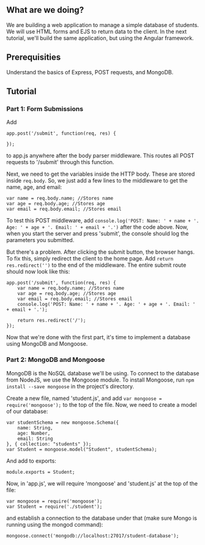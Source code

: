 ## What are we doing?

We are building a web application to manage a simple database of students. We will use HTML forms and EJS to return data to the client.
In the next tutorial, we'll build the same application, but using the Angular framework.

## Prerequisities

Understand the basics of Express, POST requests, and MongoDB.

## Tutorial

### Part 1: Form Submissions
Add 

```
app.post('/submit', function(req, res) {
    
});
```
to app.js anywhere after the body parser middleware. This routes all POST requests to '/submit' through this function.

Next, we need to get the variables inside the HTTP body. These are stored inside `req.body`. So, we just add a few lines to the middleware to get the name, age, and email:
```
var name = req.body.name; //Stores name
var age = req.body.age; //Stores age
var email = req.body.email; //Stores email
```
To test this POST middleware, add `console.log('POST: Name: ' + name + '. Age: ' + age + '. Email: ' + email + '.')` after the code above. Now, when you start the server and press 'submit', the console should log the parameters you submitted.

But there's a problem. After clicking the submit button, the browser hangs. To fix this, simply redirect the client to the home page. Add `return res.redirect('')` to the end of the middleware. The entire submit route should now look like this:

```
app.post('/submit', function(req, res) {
    var name = req.body.name; //Stores name
    var age = req.body.age; //Stores age
    var email = req.body.email; //Stores email
    console.log('POST: Name: ' + name + '. Age: ' + age + '. Email: ' + email + '.');

    return res.redirect('/');
});
```

Now that we're done with the first part, it's time to implement a database using MongoDB and Mongoose.

### Part 2: MongoDB and Mongoose

MongoDB is the NoSQL database we'll be using. To connect to the database from NodeJS, we use the Mongoose module. To install Mongoose, run `npm install --save mongoose` in the project's directory.

Create a new file, named 'student.js', and add `var mongoose = require('mongoose');` to the top of the file. Now, we need to create a model of our database:

```
var studentSchema = new mongoose.Schema({
	name: String,
    age: Number,
    email: String
}, { collection: "students" });
var Student = mongoose.model("Student", studentSchema);
```

And add to exports:

```
module.exports = Student;
```

Now, in 'app.js', we will require 'mongoose' and 'student.js' at the top of the file:

```
var mongoose = require('mongoose');
var Student = require('./student');
```

and establish a connection to the database under that (make sure Mongo is running using the mongod command):

```
mongoose.connect('mongodb://localhost:27017/student-database');
```
